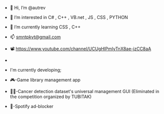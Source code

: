 - 👋 Hi, I’m @autrev 
- 👀 I’m interested in C# , C++ , VB.net , JS , CSS , PYTHON
- 🌱 I’m currently learning CSS , C++
- 📫 smntpkyt@gmail.com
- 📽️ https://www.youtube.com/channel/UCUgHlPmIyTnX8ae-jzCC8aA

- 
- I'm currently developing;
- 🎮-Game library management app
- 🧑‍⚕️-Cancer detection dataset's universal management GUI (Eliminated in the competition organized by TUBITAK)
- 🎵-Spotify ad-blocker

